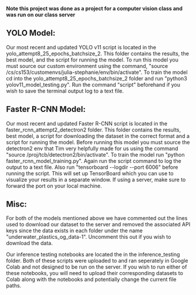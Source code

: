 **Note this project was done as a project for a computer vision class and was run on our class server**
## YOLO Model:
Our most recent and updated YOLO v11 script is located in the yolo_attempt8_25_epochs_batchsize_2. This folder contains the results,
the best model, and the script for running the model. To run this model you must source our custom environment using the command,
"source /cs/cs153/customenvs/julia-stephanie/env/bin/activate". To train the model cd into the yolo_attempt8_25_epochs_batchsize_2
folder and run "python3 yolov11_model_testing.py". Run the command "script" beforehand if you wish to save the terminal output log
to a text file. 

## Faster R-CNN Model:
Our most recent and updated Faster R-CNN script is located in the faster_rcnn_attempt2_detectron2 folder. This folder contains the 
results, best model, a script for downloading the dataset in the correct format and a script for running the model. Before 
running this model you must source the detectron2 env that Tim very helpfully made for us using the command "source 
/proj/tcb/detectron2/bin/activate". To train the model run "python faster_rcnn_model_training.py". Again run the script command to 
log the output to a text file.  Also run "tensorboard --logdir <output path> --port 6006" before running the script. This will set
up TensorBoard which you can use to visualize your results in a separate window. If using a server, make sure to  forward the 
port on your local machine. 

## Misc: 
For both of the models mentioned above we have commented out the lines used to download our dataset to the server and removed the 
associated API keys since the data exists in each folder under the name "underwater_plastics_og_data-1". Uncomment this out if you wish to download the data.

Our inference testing notebooks are located the in the inference_testing folder. Both of these scripts were uploaded to and ran 
seperately in Google Colab and not designed to be run on the server. If you wish to run either of these notebooks, you will need 
to upload their corresponding datasets to Colab along with the notebooks and potentially change the current file paths. 
